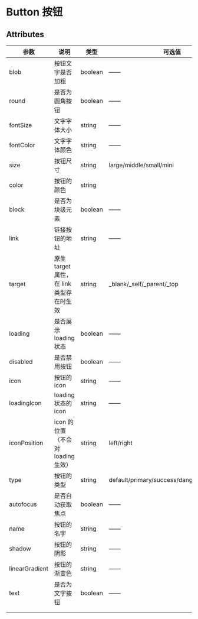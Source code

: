 # Button 按钮

## Attributes

| 参数           | 说明                                     | 类型    | 可选值                                      | 默认值  |
| -------------- | ---------------------------------------- | ------- | ------------------------------------------- | ------- |
| blob           | 按钮文字是否加粗                         | boolean | ——                                          | false   |
| round          | 是否为圆角按钮                           | boolean | ——                                          | false   |
| fontSize       | 文字字体大小                             | string  | ——                                          | 14px    |
| fontColor      | 文字字体颜色                             | string  | ——                                          | ——      |
| size           | 按钮尺寸                                 | string  | large/middle/small/mini                     | middle  |
| color          | 按钮的颜色                               | string  |                                             | ——      |
| block          | 是否为块级元素                           | boolean | ——                                          | false   |
| link           | 链接按钮的地址                           | string  | ——                                          | ——      |
| target         | 原生 target 属性，在 link 类型存在时生效 | string  | \_blank/\_self/\_parent/\_top               | \_self  |
| loading        | 是否展示 loading 状态                    | boolean | ——                                          | false   |
| disabled       | 是否禁用按钮                             | boolean | ——                                          | false   |
| icon           | 按钮的 icon                              | string  | ——                                          | ——      |
| loadingIcon    | loading 状态的 icon                      | string  | ——                                          | ——      |
| iconPosition   | icon 的位置（不会对 loading 生效）       | string  | left/right                                  | right   |
| type           | 按钮的类型                               | string  | default/primary/success/danger/warning/info | default |
| autofocus      | 是否自动获取焦点                         | boolean | ——                                          | false   |
| name           | 按钮的名字                               | string  | ——                                          | ——      |
| shadow         | 按钮的阴影                               | string  | ——                                          | ——      |
| linearGradient | 按钮的渐变色                             | string  | ——                                          | ——      |
| text           | 是否为文字按钮                           | boolean | ——                                          | false   |
|                |                                          |         |                                             |         |
|                |                                          |         |                                             |         |
